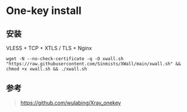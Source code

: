 # One-key install 

## 安装

VLESS + TCP + XTLS / TLS  + Nginx
```
wget -N --no-check-certificate -q -O xwall.sh "https://raw.githubusercontent.com/Sinmists/XWall/main/xwall.sh" && chmod +x xwall.sh && ./xwall.sh
```

## 参考 
> https://github.com/wulabing/Xray_onekey
